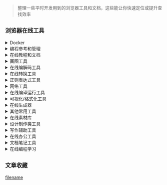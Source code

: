 > 整理一些平时开发用到的浏览器工具和文档，这些能让你快速定位或提升查找效率

## `浏览器在线工具`



<details>
<summary>Docker</summary>
<pre>

- [https://www.yuque.com/dongchongxiacao/ixm3g9/wgu0lv](https://www.yuque.com/dongchongxiacao/ixm3g9/wgu0lv)

</pre>
</details>


<details>
<summary>编程参考和管理</summary>
<pre>

- [东哥的技术专栏](https://www.weishidong.com/)
- [Python 编程参考](https://git-scm.com/book/zh/v2)
- [工程师绘图技](https://www.weishidong.com/docs/uml/)
</pre>
</details>


<details>
<summary>在线教程和文档</summary>
<pre>

- [Git中文教程](https://git-scm.com/book/zh/v2)
- [SVN中文手册](http://svnbook.red-bean.com/nightly/zh/index.html)
- [Python中文文档](https://docs.python.org/3/)
- [playwright文档](https://playwright.dev/python/docs/intro)
- [jQuery API中文文档](https://jquery.cuishifeng.cn/)
- [Nginx中文文档](https://www.nginx.cn/doc/index.html)
- [Kafka中文文档](https://kafka.apachecn.org/)
- [Mybatis中文文档](https://mybatis.org/mybatis-3/zh/index.html)
- [微信小程序官方文档](https://developers.weixin.qq.com/miniprogram/dev/framework/)
- [Nodejs中文教程文档](http://nodejs.cn/learn/)
- [Apache Web Server文档](http://httpd.apache.org/docs/)
- [Spring文档中文版](https://www.springcloud.cc/spring-reference.html)
- [Golang标准库文档中文版](https://studygolang.com/pkgdoc)
- [Java 8官方文档](https://docs.oracle.com/javase/8/docs/api/index.html)
- [Maven官方文档](http://maven.apache.org/guides/)
- [Tomcat 8官方文档](http://tomcat.apache.org/tomcat-8.0-doc/index.html)
- [Spring Boot官方文档](https://docs.spring.io/spring-boot/docs/current/reference/htmlsingle/)
- [RabbitMQ官方文档](https://www.rabbitmq.com/documentation.html)
- [RocketMQ官方文档](http://rocketmq.apache.org/docs/quick-start/)
- [Dubbo中文文档](https://dubbo.apache.org/zh/docs/)
- [Netty官方文档](https://netty.io/wiki/index.html)
- [Elasticsearch官方文档](https://www.elastic.co/guide/en/elasticsearch/reference/current/index.html)
- [Spring Cloud官方文档](https://spring.io/projects/spring-cloud)
- [Docker官方文档](https://docs.docker.com/get-started/)
- [kubernetes中文文档](https://kubernetes.io/zh/docs/home/)
- [thymeleaf官方文档](https://www.thymeleaf.org/documentation.html)
- [Vue.js中文文档](https://cn.vuejs.org/v2/guide/)
- [React.js官方文档](https://reactjs.org/docs/getting-started.html)
- [Jenkins中文文档](https://www.jenkins.io/zh/doc/)
</pre>
</details>

<details>
<summary>画图工具</summary>
<pre>

- [在线画图工具ProcessOn](https://www.processon.com/)
- [在线画图工具draw.io](https://app.diagrams.net/)
- [在线思维导图工具](http://www.mindline.cn/webapp)
- [PlantUML在线编辑器](http://haha98k.com/)
</pre>
</details>

<details>
<summary>在线编解码工具</summary>
<pre>

- [BASE64加密解密](https://base64.supfree.net/)
- [MD5编码工具](https://www.zxgj.cn/g/md5)
- [AES/DES加解密](http://www.fly63.com/tool/cipher/)
- [JWT解码工具](http://jwt.calebb.net/)
- [ASCII编解码工具](https://www.matools.com/code-convert-ascii)
- [Unicode编解码工具](https://www.zxgj.cn/g/unicode)
- [UTF-8编解码工具](https://www.zxgj.cn/g/utf8)
- [字符串编解码工具](https://www.zxgj.cn/g/enstring)
- [URL编解码工具](http://tool.chinaz.com/tools/urlencode.aspx?jdfwkey=lbixz1)
</pre>
</details>

<details>
<summary>在线转换工具</summary>
<pre>

- [在线ASCII码对照表](http://www.fly63.com/tool/ascii/)
- [通用进制转换工具](https://www.zxgj.cn/g/jinzhi)
- [在线浮点数十进制转换](http://www.binaryconvert.com/)
- [RGB颜色转换](https://www.zxgj.cn/g/yansezhi)
- [时间戳转换工具](https://www.zxgj.cn/g/unix)
- [计量单位换算工具](http://www.fly63.com/tool/unitable/)
- [在线JSON解析](http://www.json.cn/)
- [在线JS代码格式化工具](https://prettier.io/playground/)
- [SQL压缩/格式化工具](https://www.zxgj.cn/g/sqlformat)
- [JSON和XML在线转换](https://www.zxgj.cn/g/jsonxml)
- [JSON/YAML在线转换](http://www.fly63.com/tool/jsonyaml/)
- [人民币大小写转换工具](http://www.fly63.com/tool/renmingbi/)
</pre>
</details>


<details>
<summary>正则表达式工具</summary>
<pre>

- [正则表达式可视化工具](https://jex.im/regulex/#!flags=&re=%5E(a%7Cb)*%3F%24)
- [正则表达式调试工具](https://regexr.com/)
</pre>
</details>

<details>
<summary>网络工具</summary>
<pre>

- [IP地址归属地查询](https://www.ip138.com/)
- [IP地址查询](https://www.ipip.net/ip.html)
- [HTTP在线接口测试工具](http://www.fly63.com/php/http/)
</pre>
</details>

<details>
<summary>在线编译运行工具</summary>
<pre>

- [在线编译工具套装](https://c.runoob.com/)
- [C#在线编译运行](https://rextester.com/)
- [C/C++在线编译调试](https://www.onlinegdb.com/)
</pre>
</details>


<details>
<summary>可视化/格式化工具</summary>
<pre>

- [在线前端编辑器](https://codepen.io/)
- [在线数据可视化](https://flourish.studio/)
- [在线CSS代码可视化工具](https://enjoycss.com/)
- [XML格式化工具](https://www.zxgj.cn/g/xmlformat)
</pre>
</details>

<details>
<summary>在线生成器</summary>
<pre>

- [UUID在线生成器](https://www.zxgj.cn/g/uuid)
- [随机数生成器](https://www.zxgj.cn/g/suijishu)
</pre>
</details>

<details>
<summary>其他常用工具</summary>
<pre>

- [在线Nginx配置工具](https://www.digitalocean.com/community/tools/nginx#?)
- [在线对比工具](http://www.fly63.com/tool/textdiff/)
- [在线Chrome浏览器插件](https://www.crx4chrome.com/)
- [在线接口文档管理工具](http://www.docway.net/)
</pre>
</details>


<details>
<summary>在线素材库</summary>
<pre>

- [免费透明背景图片素材](http://pngimg.com/)
- [Emoji表情搜索](https://emoji.svend.cc/)
- [Emoji表情包下载](https://emojiisland.com/)
- [ICON图标在线下载](https://www.iconfinder.com/)
- [open source icons](https://feathericons.com/)
- [阿里巴巴矢量图标库](https://www.iconfont.cn/)
- [表情包在线网站](https://fabiaoqing.com/)
- [极简壁纸](https://bz.zzzmh.cn/)
- [Wallpaper Abyss壁纸](https://wall.alphacoders.com/)
- [免费PNG图片库](https://pluspng.com/)
- [Pixabay图片素材库](https://pixabay.com/zh/)
- [Unsplash图片素材库](https://unsplash.com/)
- [Pexels图片素材库](http://www.pexels.com/)
- [NASA图片视频素材库](https://images.nasa.gov/)
</pre>
</details>


<details>
<summary>设计制作类工具</summary>
<pre>

- [在线PS](https://www.uupoop.com/#/old)
- [在线音频剪辑](https://www.weixinsyt.com/)
- [在线视频剪辑](https://www.kapwing.com/)
- [免费logo在线制作](http://www.uugai.com/)
- [艺术字体在线生成](https://www.qt86.com/)
- [在线表格转换工具](https://tableconvert.com/)
- [在线海报设计工具](https://www.designcap.com/)
- [图片智能放大工具](https://bigjpg.com/)
- [二维码美化器](https://mh.cli.im/)
- [在线代码截图工具](https://carbon.now.sh/)
- [在线抠图工具](https://www.remove.bg/zh)
- [ICO图标在线生成](http://www.fly63.com/php/ico/)
- [SVG转PNG工具](http://www.fly63.com/tool/svg2img/)
- [视频转GIF工具](http://www.fly63.com/tool/giftxt/)
- [二维码在线生成器](http://www.fly63.com/tool/ewm/)
- [二维码在线解码](http://www.fly63.com/php/decoder/)
</pre>
</details>

<details>
<summary>写作辅助工具</summary>
<pre>

- [在线字数统计](https://www.eteste.com/)
- [mdnice markdown排版工具](https://mdnice.com/)
- [md2all markdown排版工具](http://md.aclickall.com/)
- [微信 markdown 编辑器](https://doocs.gitee.io/md/)
- [图片上传 | PicX 图床神器](https://picx.xpoet.cn/)
- [在线免费图床](https://sm.ms/)
- [图壳图床](https://imgkr.com/)
- [在线短链接工具](https://urlify.cn/)
- [在线文本替换](http://www.fly63.com/tool/textreplace/)
</pre>
</details>

<details>
<summary>在线办公工具</summary>
<pre>

- [pdf在线处理套装1](https://tools.pdf24.org/zh/)
- [pdf在线处理套装2](https://smallpdf.com/cn/pdf-tools)
- [在线多媒体转换器合集](https://cn.office-converter.com/)
- [在线文字识别工具](https://ocr.wdku.net/)
- [在线文件压缩工具](https://docsmall.com/)
</pre>
</details>

<details>
<summary>文档笔记工具</summary>
<pre>

- [印象笔记](https://www.yinxiang.com/)
- [有道笔记](https://note.youdao.com/)
- [OneNote](https://www.onenote.com/)
- [幕布](https://mubu.com/)
- [为知笔记](https://www.wiz.cn/)
- [石墨文档](https://shimo.im/)
- [Simplenote](https://simplenote.com/)
- [语雀](https://www.yuque.com/)
</pre>
</details>

<details>
<summary>在线编程学习</summary>
<pre>

- [哔哩哔哩](https://www.bilibili.com/)
- [C语言网](https://www.dotcpp.com/)
- [cppreference](https://zh.cppreference.com/w/%E9%A6%96%E9%A1%B5)
- [中国大学MOOC](https://www.icourse163.org/)
- [网易公开课](https://open.163.com/)
- [牛客网](https://www.nowcoder.com/)
- [CodeGym](https://codegym.cc/)
- [BeginnersBook](https://beginnersbook.com/)
- [JavaSED](http://www.javased.com/)
- [codecademy](https://www.codecademy.com/)
- [Coursera](https://www.coursera.org/)
- [StackOverFlow](https://stackoverflow.com/)
- [LeetCode](https://leetcode-cn.com/)
- [LintCode](https://www.lintcode.com/)
</pre>
</details>


## `文章收藏`
[filename](./My.html ':include width=100% height=900px')

